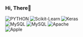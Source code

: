 ### Hi, There👋

<!--
**CHOI-HC/CHOI-HC** is a ✨ _special_ ✨ repository because its `README.md` (this file) appears on your GitHub profile.

Here are some ideas to get you started:

- 🔭 I’m currently working on ...
- 🌱 I’m currently learning ...
- 👯 I’m looking to collaborate on ...
- 🤔 I’m looking for help with ...
- 💬 Ask me about ...
- 📫 How to reach me: ...
- 😄 Pronouns: ...
- ⚡ Fun fact: ...
-->
![PYTHON](https://img.shields.io/badge/-Python-3776AB?style=flat&logo=Python&logoColor=white)
![Scikit-Learn](https://img.shields.io/badge/-Scikit_Llearn-F7931E?style=flat&logo=scikit-learn&logoColor=white)
![Keras](https://img.shields.io/badge/-Keras-D00000?style=flat&logo=Keras&logoColor=white)<br>
![MySQL](https://img.shields.io/badge/-MySQL-4479A1?style=flat&logo=MySQL&logoColor=white)
![MySQL](https://img.shields.io/badge/-SQLite-003B57?style=flat&logo=SQLite&logoColor=white)
![Apache](https://img.shields.io/badge/-Apache-D22128?style=flat&logo=Apache&logoColor=white)<br>
![Apple](https://img.shields.io/badge/-Apple-000000?style=flat&logo=Apple&logoColor=white)
